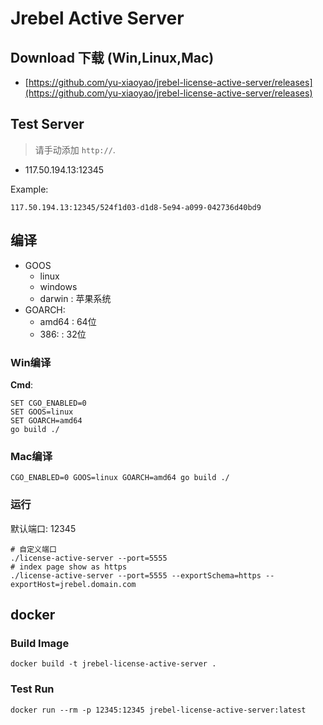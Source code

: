 # Jrebel Active Server

## Download 下载 (Win,Linux,Mac)

- [https://github.com/yu-xiaoyao/jrebel-license-active-server/releases](https://github.com/yu-xiaoyao/jrebel-license-active-server/releases)

## Test Server
> 请手动添加 `http://`.

- 117.50.194.13:12345

Example:

```shell
117.50.194.13:12345/524f1d03-d1d8-5e94-a099-042736d40bd9
```

## 编译

- GOOS
  - linux
  - windows
  - darwin : 苹果系统
- GOARCH:
  - amd64 : 64位
  - 386:  : 32位

### Win编译
**Cmd**:
```shell
SET CGO_ENABLED=0
SET GOOS=linux
SET GOARCH=amd64
go build ./
```

### Mac编译

```shell
CGO_ENABLED=0 GOOS=linux GOARCH=amd64 go build ./
```

### 运行

默认端口: 12345

```shell
# 自定义端口
./license-active-server --port=5555
# index page show as https
./license-active-server --port=5555 --exportSchema=https --exportHost=jrebel.domain.com
```


## docker

### Build Image

```shell
docker build -t jrebel-license-active-server .
```

### Test Run

```shell
docker run --rm -p 12345:12345 jrebel-license-active-server:latest
```

